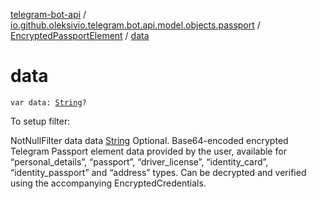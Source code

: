 [telegram-bot-api](../../index.md) / [io.github.oleksivio.telegram.bot.api.model.objects.passport](../index.md) / [EncryptedPassportElement](index.md) / [data](./data.md)

# data

`var data: `[`String`](https://kotlinlang.org/api/latest/jvm/stdlib/kotlin/-string/index.html)`?`

To setup filter:

NotNullFilter data data [String](https://kotlinlang.org/api/latest/jvm/stdlib/kotlin/-string/index.html) Optional. Base64-encoded encrypted Telegram Passport element data provided by
the user, available for “personal_details”, “passport”, “driver_license”, “identity_card”, “identity_passport” and
“address” types. Can be decrypted and verified using the accompanying EncryptedCredentials.

